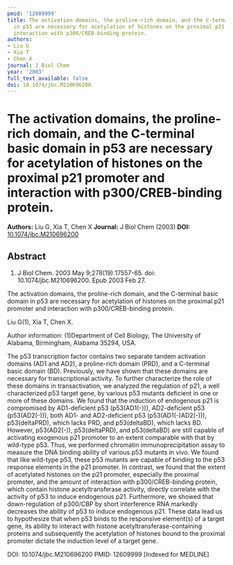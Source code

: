 ```yaml
---
pmid: '12609999'
title: The activation domains, the proline-rich domain, and the C-terminal basic domain
  in p53 are necessary for acetylation of histones on the proximal p21 promoter and
  interaction with p300/CREB-binding protein.
authors:
- Liu G
- Xia T
- Chen X
journal: J Biol Chem
year: '2003'
full_text_available: false
doi: 10.1074/jbc.M210696200
---
```


# The activation domains, the proline-rich domain, and the C-terminal basic domain in p53 are necessary for acetylation of histones on the proximal p21 promoter and interaction with p300/CREB-binding protein.
**Authors:** Liu G, Xia T, Chen X
**Journal:** J Biol Chem (2003)
**DOI:** [10.1074/jbc.M210696200](https://doi.org/10.1074/jbc.M210696200)

## Abstract

1. J Biol Chem. 2003 May 9;278(19):17557-65. doi: 10.1074/jbc.M210696200. Epub
2003  Feb 27.

The activation domains, the proline-rich domain, and the C-terminal basic domain 
in p53 are necessary for acetylation of histones on the proximal p21 promoter 
and interaction with p300/CREB-binding protein.

Liu G(1), Xia T, Chen X.

Author information:
(1)Department of Cell Biology, The University of Alabama, Birmingham, Alabama 
35294, USA.

The p53 transcription factor contains two separate tandem activation domains 
(AD1 and AD2), a proline-rich domain (PRD), and a C-terminal basic domain (BD). 
Previously, we have shown that these domains are necessary for transcriptional 
activity. To further characterize the role of these domains in transactivation, 
we analyzed the regulation of p21, a well characterized p53 target gene, by 
various p53 mutants deficient in one or more of these domains. We found that the 
induction of endogenous p21 is compromised by AD1-deficient p53 (p53(AD1(-))), 
AD2-deficient p53 (p53(AD2(-))), both AD1- and AD2-deficient p53 
(p53(AD1(-)AD2(-))), p53(deltaPRD), which lacks PRD, and p53(deltaBD), which 
lacks BD. However, p53(AD2(-)), p53(deltaPRD), and p53(deltaBD) are still 
capable of activating exogenous p21 promoter to an extent comparable with that 
by wild-type p53. Thus, we performed chromatin immunoprecipitation assay to 
measure the DNA binding ability of various p53 mutants in vivo. We found that 
like wild-type p53, these p53 mutants are capable of binding to the p53 response 
elements in the p21 promoter. In contrast, we found that the extent of 
acetylated histones on the p21 promoter, especially the proximal promoter, and 
the amount of interaction with p300/CREB-binding protein, which contain histone 
acetyltransferase activity, directly correlate with the activity of p53 to 
induce endogenous p21. Furthermore, we showed that down-regulation of p300/CBP 
by short interference RNA markedly decreases the ability of p53 to induce 
endogenous p21. These data lead us to hypothesize that when p53 binds to the 
responsive element(s) of a target gene, its ability to interact with histone 
acetyltransferase-containing proteins and subsequently the acetylation of 
histones bound to the proximal promoter dictate the induction level of a target 
gene.

DOI: 10.1074/jbc.M210696200
PMID: 12609999 [Indexed for MEDLINE]
